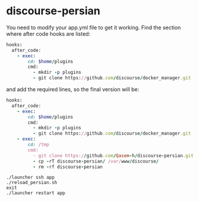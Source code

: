 discourse-persian
======================

You need to modify your app.yml file to get it working. Find the section where after code hooks are listed:

```ruby
hooks:
  after_code:
    - exec:
        cd: $home/plugins
        cmd:
          - mkdir -p plugins
          - git clone https://github.com/discourse/docker_manager.git
```

and add the required lines, so the final version will be:

```ruby
hooks:
  after_code:
    - exec:
        cd: $home/plugins
        cmd:
          - mkdir -p plugins
          - git clone https://github.com/discourse/docker_manager.git
    - exec:
        cd: /tmp
        cmd:
          - git clone https://github.com/Qasem-h/discourse-persian.git
          - cp -rT discourse-persian/ /var/www/discourse/
          - rm -rf discourse-persian
```
``` cd /var/discourse
./launcher ssh app
./reload_persian.sh
exit
./launcher restart app
```

